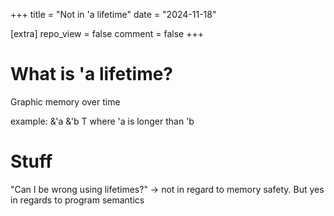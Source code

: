 +++
title = "Not in 'a lifetime"
date = "2024-11-18"

[extra]
repo_view = false
comment = false
+++

<!-- https://www.youtube.com/watch?v=iVYWDIW71jk -->

# What is 'a lifetime?

Graphic memory over time

example: &'a &'b T where 'a is longer than 'b

# Stuff

"Can I be wrong using lifetimes?" -> not in regard to memory safety. But yes in regards to program semantics
